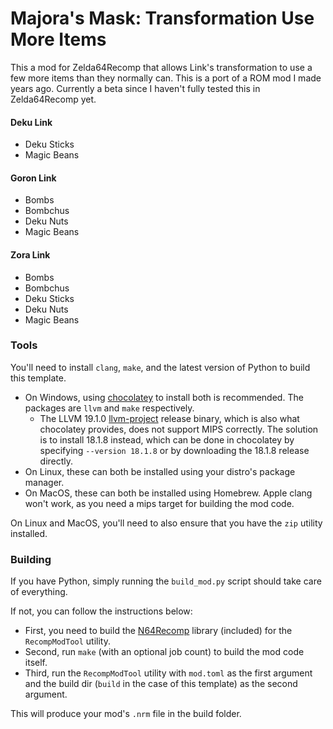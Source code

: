 # Majora's Mask: Transformation Use More Items

This a mod for Zelda64Recomp that allows Link's transformation to use a few more items than they normally can.
This is a port of a ROM mod I made years ago. Currently a beta since I haven't fully tested this in Zelda64Recomp yet.

#### Deku Link

* Deku Sticks
* Magic Beans

#### Goron Link

* Bombs
* Bombchus
* Deku Nuts
* Magic Beans

#### Zora Link

* Bombs
* Bombchus
* Deku Sticks
* Deku Nuts
* Magic Beans

### Tools

You'll need to install `clang`, `make`, and the latest version of Python to build this template.

* On Windows, using [chocolatey](https://chocolatey.org/) to install both is recommended. The packages are `llvm` and `make` respectively.
  * The LLVM 19.1.0 [llvm-project](https://github.com/llvm/llvm-project) release binary, which is also what chocolatey provides, does not support MIPS correctly. The solution is to install 18.1.8 instead, which can be done in chocolatey by specifying `--version 18.1.8` or by downloading the 18.1.8 release directly.
* On Linux, these can both be installed using your distro's package manager.
* On MacOS, these can both be installed using Homebrew. Apple clang won't work, as you need a mips target for building the mod code.

On Linux and MacOS, you'll need to also ensure that you have the `zip` utility installed.

### Building

If you have Python, simply running the `build_mod.py` script should take care of everything.

If not, you can follow the instructions below:

* First, you need to build the [N64Recomp](https://github.com/N64Recomp/N64Recomp) library (included) for the `RecompModTool` utility.
* Second, run `make` (with an optional job count) to build the mod code itself.
* Third, run the `RecompModTool` utility with `mod.toml` as the first argument and the build dir (`build` in the case of this template) as the second argument.

 This will produce your mod's `.nrm` file in the build folder.
